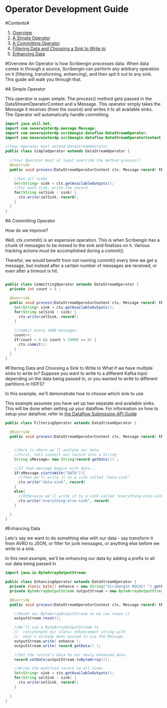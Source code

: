 Operator Development Guide
==========================

#Contents#
1. [Overview](#overview)
2. [A Simple Operator](#a-simple-operator)
3. [A Committing Operator](#a-committing-operator)
4. [Filtering Data and Choosing a Sink to Write to](#filtering-data-and-choosing-a-sink-to-write-to)
5. [Enhancing Data](#enhancing-data)

#Overview
An Operator is how Scribengin processes data.  When data comes in through a source, Scribengin can perform any arbitrary operation on it (filtering, transforming, enhancing), and then spit it out to any sink.  This guide will walk you through that.


#A Simple Operator

This operator is super simple.  The process() method gets passed in the DataStreamOperatorContext and a Message.  This operator simply takes the Message it receives (from the source) and writes it to all available sinks.  The Operator will automatically handle committing.

```java
import java.util.Set;
import com.neverwinterdp.message.Message;
import com.neverwinterdp.scribengin.dataflow.DataStreamOperator;
import com.neverwinterdp.scribengin.dataflow.DataStreamOperatorContext;

//Your Operator must extend DataStreamOperator
public class SimpleOperator extends DataStreamOperator {
  
  //Your Operator must at least override the method process()
  @Override
  public void process(DataStreamOperatorContext ctx, Message record) throws Exception {

    //Get all sinks
    Set<String> sink = ctx.getAvailableOutputs();
    //For each sink, write the record
    for(String selSink : sink) {
      ctx.write(selSink, record);
    }
  }
}
```


#A Committing Operator

How do we improve?  

Well, ctx.commit() is an expensive operation.  This is when Scribengin has a chunk of messages to be moved to the sink and finalizes on it.  Various tracking actions must be accomplished during a commit().

Therefor, we would benefit from not running commit() every time we get a message, but instead after a certain number of messages are received, or even after a timeout is hit.

```java

public class CommittingOperator extends DataStreamOperator {
  private int count = 0 ;
  
  @Override
  public void process(DataStreamOperatorContext ctx, Message record) throws Exception {
    Set<String> sink = ctx.getAvailableOutputs();
    for(String selSink : sink) {
      ctx.write(selSink, record);
    }
    
    //Commit every 1000 messages
    count++;
    if(count > 0 && count % 10000 == 0) {
      ctx.commit();
    }
  }
}
```


#Filtering Data and Choosing a Sink to Write to
What if we have multiple sinks to write to?  Suppose you want to write to a different Kafka topic depending on the data being passed in, or you wanted to write to different partitions in HDFS?

In this example, we'll demonstrate how to choose which sink to use.

This example assumes you have set up two separate and available sinks.  This will be done when setting up your dataflow.  For information on how to setup your dataflow, refer to [the Dataflow Submission API Guide](dataflowSubmission.md)

```java
public class FilteringOperator extends DataStreamOperator {
  
  @Override
  public void process(DataStreamOperatorContext ctx, Message record) throws Exception {


    //Here is where we'll analyze our data
    //First, lets convert our record into a String
    String sMessage= new String(record.getData()) ;

    //If that message begins with data...
    if(sMessage.startsWith("DATA")){
      //Then we'll write it to a sink called "data-sink"
      ctx.write("data-sink", record)
    }
    else{
      //Otherwise we'll write it to a sink called "everything-else-sink"
      ctx.write("everything-else-sink", record)
    }

  }
}
```


#Enhancing Data

Lets's say we want to do something else with our data - say transform it from AVRO to JSON, or filter for junk messages, or anything else before we write to a sink.  

In this next example, we'll be enhancing our data by adding a prefix to all our data being passed in


```java
import java.io.ByteArrayOutputStream;

public class EnhancingOperator extends DataStreamOperator {
  private static byte[] enhance = new String("Scribengin ROCKS! ").getBytes();
  private ByteArrayOutputStream outputStream = new ByteArrayOutputStream( );

  @Override
  public void process(DataStreamOperatorContext ctx, Message record) throws Exception {

    //Reset our ByteArrayOutputStream so we can reuse it
    outputStream.reset();

    //We'll use a ByteArrayOutputStream to 
    //  concatenate our static enhancement string with
    //  what's already been passed in via the Message
    outputStream.write( enhance );
    outputStream.write( record.getData() );

    //Set the record's data to our newly enhanced data
    record.setData(outputStream.toByteArray());

    //Write the modified record to all sinks
    Set<String> sink = ctx.getAvailableOutputs();
    for(String selSink : sink) {
      ctx.write(selSink, record);
    }
    
  }
}
```